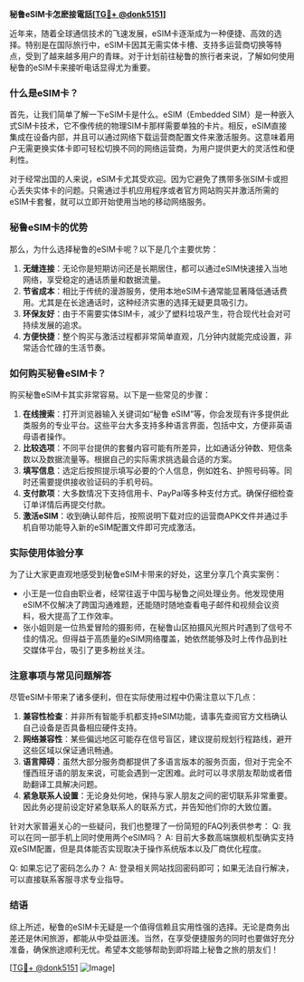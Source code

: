 **秘鲁eSIM卡怎麽接電話[[TG💪+ @donk5151](https://t.me/s/donk5151)]**

近年来，随着全球通信技术的飞速发展，eSIM卡逐渐成为一种便捷、高效的选择。特别是在国际旅行中，eSIM卡因其无需实体卡槽、支持多运营商切换等特点，受到了越来越多用户的青睐。对于计划前往秘鲁的旅行者来说，了解如何使用秘鲁的eSIM卡来接听电话显得尤为重要。

### 什么是eSIM卡？

首先，让我们简单了解一下eSIM卡是什么。eSIM（Embedded SIM）是一种嵌入式SIM卡技术，它不像传统的物理SIM卡那样需要单独的卡片。相反，eSIM直接集成在设备内部，并且可以通过网络下载运营商配置文件来激活服务。这意味着用户无需更换实体卡即可轻松切换不同的网络运营商，为用户提供更大的灵活性和便利性。

对于经常出国的人来说，eSIM卡尤其受欢迎。因为它避免了携带多张SIM卡或担心丢失实体卡的问题。只需通过手机应用程序或者官方网站购买并激活所需的eSIM卡套餐，就可以立即开始使用当地的移动网络服务。

### 秘鲁eSIM卡的优势

那么，为什么选择秘鲁的eSIM卡呢？以下是几个主要优势：

1. **无缝连接**：无论你是短期访问还是长期居住，都可以通过eSIM快速接入当地网络，享受稳定的通话质量和数据流量。
2. **节省成本**：相比于传统的漫游服务，使用本地eSIM卡通常能显著降低通话费用。尤其是在长途通话时，这种经济实惠的选择无疑更具吸引力。
3. **环保友好**：由于不需要实体SIM卡，减少了塑料垃圾产生，符合现代社会对可持续发展的追求。
4. **方便快捷**：整个购买与激活过程都非常简单直观，几分钟内就能完成设置，非常适合忙碌的生活节奏。

### 如何购买秘鲁eSIM卡？

购买秘鲁eSIM卡其实非常容易。以下是一些常见的步骤：

1. **在线搜索**：打开浏览器输入关键词如“秘鲁 eSIM”等，你会发现有许多提供此类服务的专业平台。这些平台大多支持多种语言界面，包括中文，方便非英语母语者操作。
2. **比较选项**：不同平台提供的套餐内容可能有所差异，比如通话分钟数、短信条数以及数据流量等。根据自己的实际需求挑选最合适的方案。
3. **填写信息**：选定后按照提示填写必要的个人信息，例如姓名、护照号码等。同时还需要提供接收验证码的手机号码。
4. **支付款项**：大多数情况下支持信用卡、PayPal等多种支付方式。确保仔细检查订单详情后再提交付款。
5. **激活eSIM**：收到确认邮件后，按照说明下载对应的运营商APK文件并通过手机自带功能导入新的eSIM配置文件即可完成激活。

### 实际使用体验分享

为了让大家更直观地感受到秘鲁eSIM卡带来的好处，这里分享几个真实案例：

- 小王是一位自由职业者，经常往返于中国与秘鲁之间处理业务。他发现使用eSIM不仅解决了跨国沟通难题，还能随时随地查看电子邮件和视频会议资料，极大提高了工作效率。
- 张小姐则是一位热爱冒险的摄影师，在秘鲁山区拍摄风光照片时遇到了信号不佳的情况。但得益于高质量的eSIM网络覆盖，她依然能够及时上传作品到社交媒体平台，吸引了更多粉丝关注。

### 注意事项与常见问题解答

尽管eSIM卡带来了诸多便利，但在实际使用过程中仍需注意以下几点：

1. **兼容性检查**：并非所有智能手机都支持eSIM功能，请事先查阅官方文档确认自己设备是否具备相应硬件支持。
2. **网络兼容性**：某些偏远地区可能存在信号盲区，建议提前规划行程路线，避开这些区域以保证通讯畅通。
3. **语言障碍**：虽然大部分服务商都提供了多语言版本的服务页面，但对于完全不懂西班牙语的朋友来说，可能会遇到一定困难。此时可以寻求朋友帮助或者借助翻译工具解决问题。
4. **紧急联系人设置**：无论身处何地，保持与家人朋友之间的密切联系非常重要。因此务必提前设定好紧急联系人的联系方式，并告知他们你的大致位置。

针对大家普遍关心的一些疑问，我们也整理了一份简短的FAQ列表供参考：
Q: 我可以在同一部手机上同时使用两个eSIM吗？
A: 目前大多数高端旗舰机型确实支持双eSIM配置，但是具体能否实现取决于操作系统版本以及厂商优化程度。

Q: 如果忘记了密码怎么办？
A: 登录相关网站找回密码即可；如果无法自行解决，可以直接联系客服寻求专业指导。

### 结语

综上所述，秘鲁的eSIM卡无疑是一个值得信赖且实用性强的选择。无论是商务出差还是休闲旅游，都能从中受益匪浅。当然，在享受便捷服务的同时也要做好充分准备，确保旅途顺利无忧。希望本文能够帮助到即将踏上秘鲁之旅的朋友们！

[[TG💪+ @donk5151](https://t.me/s/donk5151) ![Image](https://i.postimg.cc/rwNCRYN7/Snipaste-2025-04-30-17-27-05.png)]